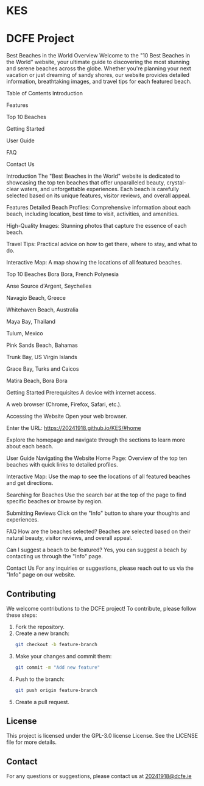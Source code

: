 # KES
# DCFE Project

Best Beaches in the World
Overview
Welcome to the "10 Best Beaches in the World" website, your ultimate guide to discovering the most stunning and serene beaches across the globe. Whether you're planning your next vacation or just dreaming of sandy shores, our website provides detailed information, breathtaking images, and travel tips for each featured beach.

Table of Contents
Introduction

Features

Top 10 Beaches

Getting Started

User Guide

FAQ

Contact Us

Introduction
The "Best Beaches in the World" website is dedicated to showcasing the top ten beaches that offer unparalleled beauty, crystal-clear waters, and unforgettable experiences. Each beach is carefully selected based on its unique features, visitor reviews, and overall appeal.

Features
Detailed Beach Profiles: Comprehensive information about each beach, including location, best time to visit, activities, and amenities.

High-Quality Images: Stunning photos that capture the essence of each beach.

Travel Tips: Practical advice on how to get there, where to stay, and what to do.

Interactive Map: A map showing the locations of all featured beaches.

Top 10 Beaches
Bora Bora, French Polynesia

Anse Source d'Argent, Seychelles

Navagio Beach, Greece

Whitehaven Beach, Australia

Maya Bay, Thailand

Tulum, Mexico

Pink Sands Beach, Bahamas

Trunk Bay, US Virgin Islands

Grace Bay, Turks and Caicos

Matira Beach, Bora Bora

Getting Started
Prerequisites
A device with internet access.

A web browser (Chrome, Firefox, Safari, etc.).

Accessing the Website
Open your web browser.

Enter the URL: https://20241918.github.io/KES/#home

Explore the homepage and navigate through the sections to learn more about each beach.

User Guide
Navigating the Website
Home Page: Overview of the top ten beaches with quick links to detailed profiles.

Interactive Map: Use the map to see the locations of all featured beaches and get directions.

Searching for Beaches
Use the search bar at the top of the page to find specific beaches or browse by region.

Submitting Reviews
Click on the "Info" button to share your thoughts and experiences.

FAQ
How are the beaches selected?
Beaches are selected based on their natural beauty, visitor reviews, and overall appeal.

Can I suggest a beach to be featured?
Yes, you can suggest a beach by contacting us through the "Info" page.

Contact Us
For any inquiries or suggestions, please reach out to us via the "Info" page on our website.

## Contributing
We welcome contributions to the DCFE project! To contribute, please follow these steps:

1. Fork the repository.
2. Create a new branch:
    ```bash
    git checkout -b feature-branch
    ```
3. Make your changes and commit them:
    ```bash
    git commit -m "Add new feature"
    ```
4. Push to the branch:
    ```bash
    git push origin feature-branch
    ```
5. Create a pull request.

## License
This project is licensed under the GPL-3.0 license License. See the LICENSE file for more details.

## Contact
For any questions or suggestions, please contact us at 20241918@dcfe.ie

